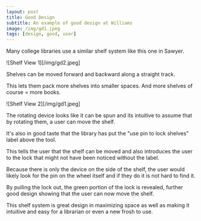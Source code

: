 ```yaml
---
layout: post
title: Good Design 
subtitle: An example of good design at Williams
image: /img/gd1.jpeg
tags: [design, good, user]
---
```


Many college libraries use a similar shelf system like this one in Sawyer. 

![Shelf View 1][/img/gd2.jpeg]

Shelves can be moved forward and backward along a straight track. 

This lets them pack more shelves into smaller spaces. And more shelves of course = more books. 

![Shelf View 2][/img/gd1.jpeg]

The rotating device looks like it can be spun and its intuitive to assume that by rotating them, a user can move the shelf. 

It's also in good taste that the library has put the "use pin to lock shelves" label above the tool. 

This tells the user that the shelf can be moved and also introduces the user to the lock that might not have been noticed without the label. 

Because there is only the device on the side of the shelf, the user would likely look for the pin on the wheel itself and if they do it is not hard to find it. 

By pulling the lock out, the green portion of the lock is revealed, further good design showing that the user can now move the shelf. 

This shelf system is great design in maximizing space as well as making it intuitive and easy for a librarian or even a new frosh to use. 
